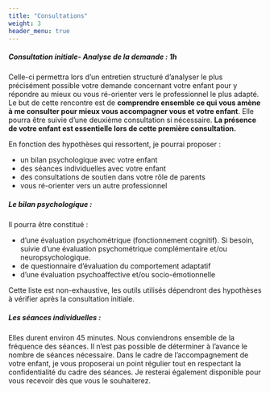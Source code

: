 ```yaml
---
title: "Consultations"
weight: 3
header_menu: true
---
```


  

##### Consultation initiale- Analyse de la demande : 1h
Celle-ci permettra lors d’un entretien structuré d’analyser le plus précisément possible votre demande concernant votre enfant pour y répondre au mieux ou vous ré-orienter vers le professionnel le plus adapté. 
Le but de cette rencontre est de **comprendre ensemble ce qui vous amène à me consulter pour mieux vous accompagner vous et votre enfant**. Elle pourra être suivie d’une deuxième consultation si nécessaire.
**La présence de votre enfant est essentielle lors de cette première consultation.**

En fonction des hypothèses qui ressortent, je pourrai proposer :
- un bilan psychologique avec votre enfant
- des séances individuelles avec votre enfant
- des consultations de soutien dans votre rôle de parents
- vous ré-orienter vers un autre professionnel


##### Le bilan psychologique :

Il pourra être constitué :
- d’une évaluation psychométrique (fonctionnement cognitif). Si besoin, suivie d’une évaluation psychométrique complémentaire et/ou neuropsychologique. 
- de questionnaire d’évaluation du comportement adaptatif
- d’une évaluation psychoaffective et/ou socio-émotionnelle

Cette liste est non-exhaustive, les outils utilisés dépendront des hypothèses à vérifier après la consultation initiale. 

##### Les séances individuelles :

Elles durent environ 45 minutes.
Nous conviendrons ensemble de la fréquence des séances.
Il n’est pas possible de déterminer à l’avance le nombre de séances nécessaire. 
Dans le cadre de l’accompagnement de votre enfant, je vous proposerai un point régulier tout en respectant la confidentialité du cadre des séances. Je resterai également disponible pour vous recevoir dès que vous le souhaiterez.
